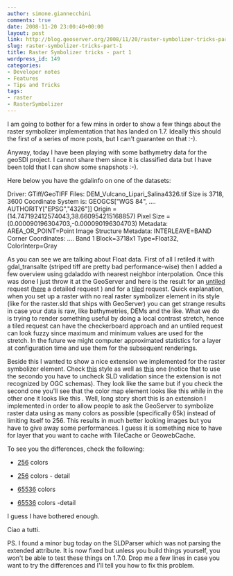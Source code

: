 ```yaml
---
author: simone.giannecchini
comments: true
date: 2008-11-20 23:00:40+00:00
layout: post
link: http://blog.geoserver.org/2008/11/20/raster-symbolizer-tricks-part-1/
slug: raster-symbolizer-tricks-part-1
title: Raster Symbolizer tricks - part 1
wordpress_id: 149
categories:
- Developer notes
- Features
- Tips and Tricks
tags:
- raster
- RasterSymbolizer
---
```


I am going to bother for a few mins in order to show a few things about the raster symbolizer implementation that has landed on 1.7. Ideally this should the first of a series of more posts, but I can't guarantee on that :-).

Anyway, today I have been playing with some bathymetry data for the geoSDI project. I cannot share them since it is classified data but I have been told that I can show some snapshots :-).

Here below you have the gdalinfo on one of the datasets:

Driver: GTiff/GeoTIFF
Files: DEM_Vulcano_Lipari_Salina4326.tif
Size is 3718, 3600
Coordinate System is:
GEOGCS["WGS 84",
....
AUTHORITY["EPSG","4326"]]
Origin = (14.747192412574043,38.660954215168857)
Pixel Size = (0.000090196304703,-0.000090196304703)
Metadata:
AREA_OR_POINT=Point
Image Structure Metadata:
INTERLEAVE=BAND
Corner Coordinates:
....
Band 1 Block=3718x1 Type=Float32, ColorInterp=Gray

As you can see we are talking about Float data. First of all I retiled it with gdal_transalte (striped tiff are pretty bad performance-wise) then I added a few overview using gdaladdo with nearest neighbor interpolation. Once this was done I just throw it at the GeoServer and here is the result for an [untiled](http://imagebin.ca/view/AUHZLSA.html) request ([here](http://imagebin.ca/view/7L7YNIv.html) a detailed request ) and for a [tiled](http://imagebin.ca/view/8xvMcnUF.html) request. Quick explanation, when you set up a raster with no real raster symbolizer element in its style (like for the raster.sld that ships with GeoServer) you can get strange results in case your data is raw, like bathymetries, DEMs and the like. What we do is trying to render something useful by doing a local contrast stretch, hence a tiled request can have the checkerboard approach and an untiled request can look fuzzy since maximum and minimum values are used for the stretch. In the future we might computer approximated statistics for a layer at configuration time and use them for the subsequent renderings.

Beside this I wanted to show a nice extension we implemented for the raster symbolizer element. Check [this](http://pastebin.com/f5db1edce) style as well as [this](http://pastebin.com/f36d60f8a) one (notice that to use the secondo you have to uncheck SLD validation since the extension is not recognized by OGC schemas). They look like the same but if you check the second one you'll see that the color map element looks like this <ColorMap extended="true"> while in the other one it looks like this <ColorMap>. Well, long story short this is an extension I implemented in order to allow people to ask the GeoServer to symbolize raster data using as many colors as possible (specifically 65k) instead of limiting itself to 256. This results in much better looking images but you have to give away some performances. I guess it is something nice to have for layer that you want to cache with TileCache or GeowebCache.

To see you the differences, check the following:



	
  * [256](http://imagebin.ca/view/ODJQAz0h.html) colors

	
  * [256](http://imagebin.ca/view/hDj7xqDx.html) colors - detail

	
  * [65536](http://imagebin.ca/view/wDITwY7.html) colors

	
  * [65536](http://imagebin.ca/view/L__hDR9.html) colors -detail


I guess I have bothered enough.

Ciao a tutti.

PS. I found a minor bug today on the SLDParser which was not parsing the extended attribute. It is now fixed but unless you build things yourself, you won't be able to test these things on 1.7.0. Drop me a few lines in case you want to try the differences and I'll tell you how to fix this problem.
